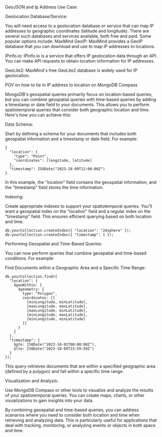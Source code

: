 GeoJSON and Ip Address Use Case

Geolocation Database/Service:

You will need access to a geolocation database or service that can map IP addresses to geographic coordinates (latitude and longitude). There are several such databases and services available, both free and paid. Some popular options include:
MaxMind GeoIP: MaxMind provides a GeoIP database that you can download and use to map IP addresses to locations.

IPinfo.io: IPinfo.io is a service that offers IP geolocation data through an API. You can make API requests to obtain location information for IP addresses.

GeoLite2: MaxMind's free GeoLite2 database is widely used for IP geolocation.

POV on how to tie in IP address to location on MongoDB Compass

MongoDB's geospatial queries primarily focus on location-based queries, but you can combine geospatial queries with time-based queries by adding a timestamp or date field to your documents. This allows you to perform spatiotemporal queries that consider both geographic location and time. Here's how you can achieve this:

Data Schema:

Start by defining a schema for your documents that includes both geospatial information and a timestamp or date field. For example:

```
{
  "location": {
    "type": "Point",
    "coordinates": [longitude, latitude]
  },
  "timestamp": ISODate("2023-10-09T12:00:00Z")
}
```

In this example, the "location" field contains the geospatial information, and the "timestamp" field stores the time information.

Indexing:

Create appropriate indexes to support your spatiotemporal queries. You'll want a geospatial index on the "location" field and a regular index on the "timestamp" field. This ensures efficient querying based on both location and time.
```
db.yourCollection.createIndex({ "location": "2dsphere" });
db.yourCollection.createIndex({ "timestamp": 1 });
```

Performing Geospatial and Time-Based Queries:

You can now perform queries that combine geospatial and time-based conditions. For example:

Find Documents within a Geographic Area and a Specific Time Range:

```
db.yourCollection.find({
  "location": {
    $geoWithin: {
      $geometry: {
        type: "Polygon",
        coordinates: [[
          [minLongitude, minLatitude],
          [maxLongitude, maxLatitude],
          [maxLongitude, minLatitude],
          [minLongitude, maxLatitude],
          [minLongitude, minLatitude]
        ]]
      }
    }
  },
  "timestamp": {
    $gte: ISODate("2023-10-01T00:00:00Z"),
    $lte: ISODate("2023-10-09T23:59:59Z")
  }
});
```

This query retrieves documents that are within a specified geographic area (defined by a polygon) and fall within a specific time range.

Visualization and Analysis:

Use MongoDB Compass or other tools to visualize and analyze the results of your spatiotemporal queries. You can create maps, charts, or other visualizations to gain insights into your data.

By combining geospatial and time-based queries, you can address scenarios where you need to consider both location and time when retrieving and analyzing data. This is particularly useful for applications that deal with tracking, monitoring, or analyzing events or objects in both space and time.

